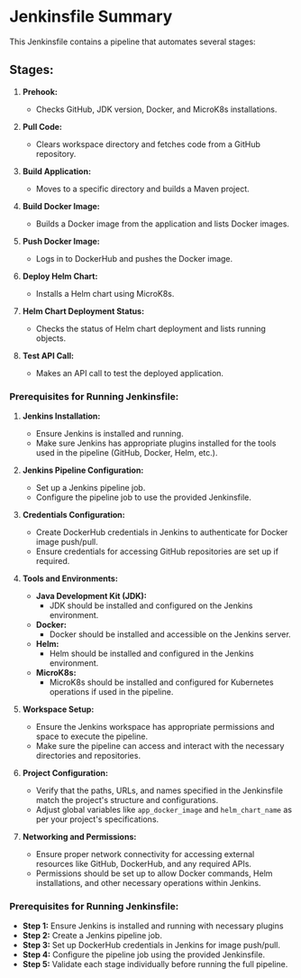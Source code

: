 # Jenkinsfile Summary

This Jenkinsfile contains a pipeline that automates several stages:

## Stages:
1. **Prehook:**
    - Checks GitHub, JDK version, Docker, and MicroK8s installations.

2. **Pull Code:**
    - Clears workspace directory and fetches code from a GitHub repository.

3. **Build Application:**
    - Moves to a specific directory and builds a Maven project.

4. **Build Docker Image:**
    - Builds a Docker image from the application and lists Docker images.

5. **Push Docker Image:**
    - Logs in to DockerHub and pushes the Docker image.

6. **Deploy Helm Chart:**
    - Installs a Helm chart using MicroK8s.

7. **Helm Chart Deployment Status:**
    - Checks the status of Helm chart deployment and lists running objects.

8. **Test API Call:**
    - Makes an API call to test the deployed application.

### Prerequisites for Running Jenkinsfile:

1. **Jenkins Installation:**
   - Ensure Jenkins is installed and running.
   - Make sure Jenkins has appropriate plugins installed for the tools used in the pipeline (GitHub, Docker, Helm, etc.).

2. **Jenkins Pipeline Configuration:**
   - Set up a Jenkins pipeline job.
   - Configure the pipeline job to use the provided Jenkinsfile.

3. **Credentials Configuration:**
   - Create DockerHub credentials in Jenkins to authenticate for Docker image push/pull.
   - Ensure credentials for accessing GitHub repositories are set up if required.

4. **Tools and Environments:**
   - **Java Development Kit (JDK):**
     - JDK should be installed and configured on the Jenkins environment.
   - **Docker:**
     - Docker should be installed and accessible on the Jenkins server.
   - **Helm:**
     - Helm should be installed and configured in the Jenkins environment.
   - **MicroK8s:**
     - MicroK8s should be installed and configured for Kubernetes operations if used in the pipeline.

5. **Workspace Setup:**
   - Ensure the Jenkins workspace has appropriate permissions and space to execute the pipeline.
   - Make sure the pipeline can access and interact with the necessary directories and repositories.

6. **Project Configuration:**
   - Verify that the paths, URLs, and names specified in the Jenkinsfile match the project's structure and configurations.
   - Adjust global variables like `app_docker_image` and `helm_chart_name` as per your project's specifications.

7. **Networking and Permissions:**
   - Ensure proper network connectivity for accessing external resources like GitHub, DockerHub, and any required APIs.
   - Permissions should be set up to allow Docker commands, Helm installations, and other necessary operations within Jenkins.

### Prerequisites for Running Jenkinsfile:

- **Step 1:** Ensure Jenkins is installed and running with necessary plugins
- **Step 2:** Create a Jenkins pipeline job.
- **Step 3:** Set up DockerHub credentials in Jenkins for image push/pull.
- **Step 4:** Configure the pipeline job using the provided Jenkinsfile.
- **Step 5:** Validate each stage individually before running the full pipeline.